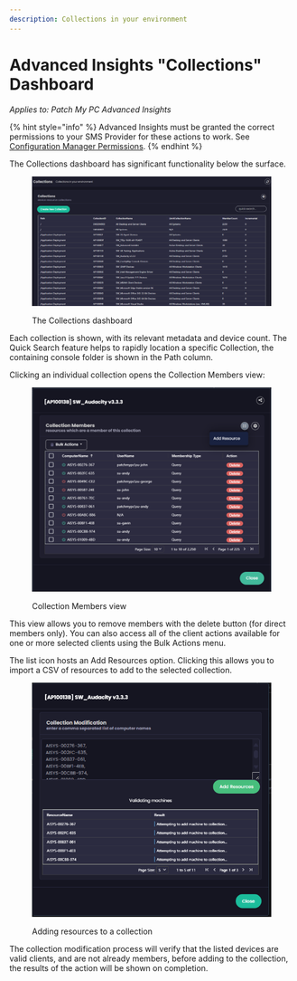 ```yaml
---
description: Collections in your environment
---
```


# Advanced Insights "Collections" Dashboard

_Applies to: Patch My PC Advanced Insights_

{% hint style="info" %}
Advanced Insights must be granted the correct permissions to your SMS Provider for these actions to work. See [Configuration Manager Permissions](../../insights-configuration-manager-permission-requirements.md).
{% endhint %}

The Collections dashboard has significant functionality below the surface.

<figure><img src="../../../.gitbook/assets/image (499).png" alt=""><figcaption><p>The Collections dashboard</p></figcaption></figure>

Each collection is shown, with its relevant metadata and device count. The Quick Search feature helps to rapidly location a specific Collection, the containing console folder is shown in the Path column.&#x20;

Clicking an individual collection opens the Collection Members view:

<figure><img src="../../../.gitbook/assets/image (501).png" alt=""><figcaption><p>Collection Members view</p></figcaption></figure>

This view allows you to remove members with the delete button (for direct members only). You can also access all of the client actions available for one or more selected clients using the Bulk Actions menu.

The list icon hosts an Add Resources option. Clicking this allows you to import a CSV of resources to add to the selected collection.&#x20;

<figure><img src="../../../.gitbook/assets/image (503).png" alt=""><figcaption><p>Adding resources to a collection</p></figcaption></figure>

The collection modification process will verify that the listed devices are valid clients, and are not already members, before adding to the collection, the results of the action will be shown on completion.
